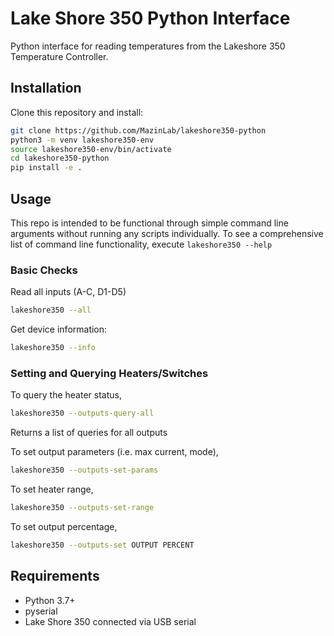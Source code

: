 # Lake Shore 350 Python Interface

Python interface for reading temperatures from the Lakeshore 350 Temperature Controller.

## Installation

Clone this repository and install:
```bash
git clone https://github.com/MazinLab/lakeshore350-python
python3 -m venv lakeshore350-env
source lakeshore350-env/bin/activate  
cd lakeshore350-python
pip install -e .
```

## Usage
This repo is intended to be functional through simple command line arguments without running any scripts individually. 
To see a comprehensive list of command line functionality, execute ```lakeshore350 --help```

### Basic Checks
Read all inputs (A-C, D1-D5)
```bash
lakeshore350 --all
```

Get device information:
```bash
lakeshore350 --info
```
### Setting and Querying Heaters/Switches
To query the heater status,
```bash
lakeshore350 --outputs-query-all
```
Returns a list of queries for all outputs

To set output parameters (i.e. max current, mode),
```bash
lakeshore350 --outputs-set-params
```

To set heater range,
```bash
lakeshore350 --outputs-set-range
```

To set output percentage,
```bash
lakeshore350 --outputs-set OUTPUT PERCENT
```
## Requirements

- Python 3.7+
- pyserial
- Lake Shore 350 connected via USB serial




